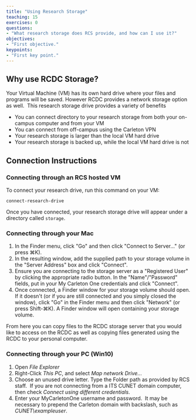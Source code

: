 ```yaml
---
title: "Using Research Storage"
teaching: 15
exercises: 0
questions:
- "What research storage does RCS provide, and how can I use it?"
objectives:
- "First objective."
keypoints:
- "First key point."
---
```

## Why use RCDC Storage?
Your Virtual Machine (VM) has its own hard drive where your files and programs will be saved. However RCDC provides a network storage option as well.  This research storage drive provides a variety of benefits

-   You can connect directory to your research storage from both your on-campus computer and from your VM
-   You can connect from off-campus using the Carleton VPN
-   Your research storage is larger than the local VM hard drive
-   Your research storage is backed up, while the local VM hard drive is not

## Connection Instructions

### Connecting through an RCS hosted VM

To connect your research drive, run this command on your VM:

~~~
connect-research-drive
~~~

Once you have connected, your research storage drive will appear under a directory called `storage`.

### Connecting through your Mac

1.   In the Finder menu, click "Go" and then click "Connect to Server..." (or press ⌘K).
2.   In the resulting window, add the supplied path to your storage volume in the "Server Address" box and click "Connect".
3.   Ensure you are connecting to the storage server as a "Registered User" by clicking the appropriate radio button. In the "Name"/"Password" fields, put in your My Carleton One credentials and click "Connect".
4.   Once connected, a Finder window for your storage volume should open. If it doesn't (or if you are still connected and you simply closed the window), click "Go" in the Finder menu and then click "Network" (or press Shift-⌘K). A Finder window will open containing your storage volume.

From here you can copy files to the RCDC storage server that you would like to access on the RCDC as well as copying files generated using the RCDC to your personal computer.

### Connecting through your PC (Win10)

1.   Open *File Explorer*
2.   Right-Click *This PC*, and select *Map network Drive...*
3.   Choose an unused drive letter.  Type the Folder path as provided by RCS staff.  If you are not connecting from a ITS CUNET domain computer, then check *Connect using different credentials*.
4.   Enter your MyCarletonOne username and password.  It may be necessary to prepend the Carleton domain with backslash, such as *CUNET\exampleuser*.

